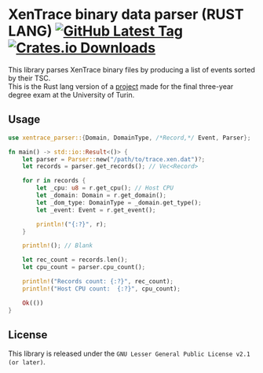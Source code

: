 # XenTrace binary data parser (RUST LANG) [![GitHub Latest Tag](https://img.shields.io/github/v/tag/giuseppe998e/xentrace-parser-rs?style=flat-square)](https://github.com/giuseppe998e/xentrace-parser-rs/tags) [![Crates.io Downloads](https://img.shields.io/crates/d/xentrace-parser?style=flat-square)](https://crates.io/crates/xentrace-parser)

This library parses XenTrace binary files by producing a list of events sorted by their TSC.  
This is the Rust lang version of a [project](https://github.com/giuseppe998e/xentrace-parser) made for the final three-year degree exam at the University of Turin.  

## Usage
```rust
use xentrace_parser::{Domain, DomainType, /*Record,*/ Event, Parser};

fn main() -> std::io::Result<()> {
    let parser = Parser::new("/path/to/trace.xen.dat")?;
    let records = parser.get_records(); // Vec<Record>

    for r in records {
        let _cpu: u8 = r.get_cpu(); // Host CPU
        let _domain: Domain = r.get_domain();
        let _dom_type: DomainType = _domain.get_type();
        let _event: Event = r.get_event();

        println!("{:?}", r);
    }

    println!(); // Blank

    let rec_count = records.len();
    let cpu_count = parser.cpu_count();

    println!("Records count: {:?}", rec_count);
    println!("Host CPU count:  {:?}", cpu_count);

    Ok(())
}
```

## License
This library is released under the `GNU Lesser General Public License v2.1 (or later)`.  